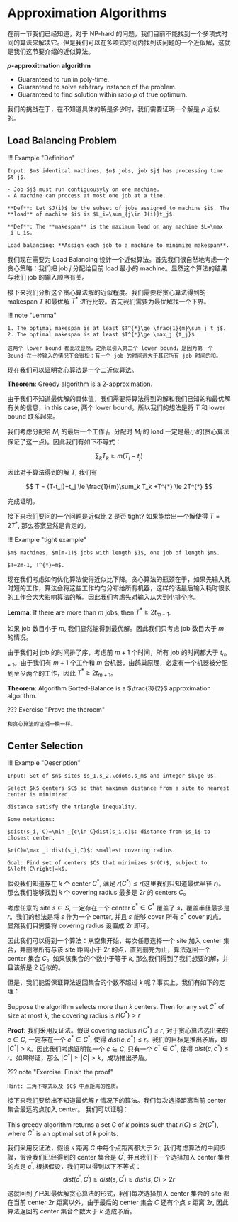 # Approximation Algorithms

在前一节我们已经知道，对于 NP-hard 的问题，我们目前不能找到一个多项式时间的算法来解决它。但是我们可以在多项式时间内找到该问题的一个近似解，这就是我们这节要介绍的近似算法。

**$\rho$-approxitmation algorithm**

- Guaranteed to run in poly-time.
- Guaranteed to solve arbitrary instance of the problem.
- Guaranteed to find solution within ratio $\rho$ of true optimum.

我们的挑战在于，在不知道具体的解是多少时，我们需要证明一个解是 $\rho$ 近似的。

## Load Balancing Problem

!!! Example "Definition"

    Input: $m$ identical machines, $n$ jobs, job $j$ has processing time $t_j$.

    - Job $j$ must run contiguousyly on one machine.
    - A machine can process at most one job at a time.

    **Def**: Let $J(i)$ be the subset of jobs assigned to machine $i$. The **load** of machine $i$ is $L_i=\sum_{j\in J(i)}t_j$.

    **Def**: The **makespan** is the maximum load on any machine $L=\max _i L_i$.

    Load balancing: **Assign each job to a machine to minimize makespan**.

我们现在需要为 Load Balancing 设计一个近似算法。首先我们很自然地考虑一个贪心策略：我们把 job $j$ 分配给目前 load 最小的 machine。显然这个算法的结果与我们 job 的输入顺序有关。

接下来我们分析这个贪心算法解的近似程度。我们需要将贪心算法得到的 makespan $T$ 和最优解 $T^{*}$ 进行比较。首先我们需要为最优解找一个下界。

!!! note "Lemma"

    1. The optimal makespan is at least $T^{*}\ge \frac{1}{m}\sum_j t_j$.
    2. The optimal makespan is at least $T^{*}\ge \max_j {t_j}$

    这两个 lower bound 都比较显然，之所以引入第二个 lower bound，是因为第一个 Bound 在一种输入的情况下会很松：有一个 job 的时间远大于其它所有 job 时间的和。

现在我们可以证明贪心算法是一个二近似算法。

**Theorem**: Greedy algorithm is a 2-approximation.

由于我们不知道最优解的具体值，我们需要将算法得到的解和我们已知的和最优解有关的信息，in this case, 两个 lower bound。所以我们的想法是将 $T$ 和 lower bound 联系起来。

我们考虑分配给 $M_i$ 的最后一个工作 $j$。分配时 $M_i$ 的 load 一定是最小的(贪心算法保证了这一点)。因此我们有如下不等式：

$$
\sum_k T_k \ge m(T_i-t_j)
$$

因此对于算法得到的解 $T$, 我们有

$$
T = (T-t_j)+t_j \le \frac{1}{m}\sum_k T_k +T^{*} \le 2T^{*}
$$

完成证明。

接下来我们要问的一个问题是近似比 $2$ 是否 tight? 如果能给出一个解使得 $T=2T^{*}$, 那么答案显然是肯定的。

!!! Example "tight example"

    $m$ machines, $m(m-1)$ jobs with length $1$, one job of length $m$.

    $T=2m-1, T^{*}=m$.

现在我们考虑如何优化算法使得近似比下降。贪心算法的瓶颈在于，如果先输入耗时短的工作，算法会将这些工作均匀分布给所有机器，这样的话最后输入耗时很长的工作会大大影响算法的解。因此我们考虑先对输入从大到小排个序。

**Lemma**: If there are more than $m$ jobs, then $T^{*}\ge 2t_{m+1}$.

如果 job 数目小于 $m$, 我们显然能得到最优解。因此我们只考虑 job 数目大于 $m$ 的情况。

由于我们对 job 的时间排了序，考虑前 $m+1$ 个时间，所有 job 的时间都大于 $t_{m+1}$。由于我们有 $m+1$ 个工作和 $m$ 台机器，由鸽巢原理，必定有一个机器被分配到至少两个的工作，因此 $T^{*}\ge 2t_{m+1}$。

**Theorem**: Algorithm Sorted-Balance is a $\frac{3}{2}$ approximation algorithm.

??? Exercise "Prove the theroem"

    和贪心算法的证明一模一样。


## Center Selection

!!! Example "Description"

    Input: Set of $n$ sites $s_1,s_2,\cdots,s_m$ and integer $k\ge 0$.

    Select $k$ centers $C$ so that maximum distance from a site to nearest center is minimized.

    distance satisfy the triangle inequality.

    Some notations:

    $dist(s_i, C)=\min _{c\in C}dist(s_i,c)$: distance from $s_i$ to closest center.

    $r(C)=\max _i dist(s_i,C)$: smallest covering radius.

    Goal: Find set of centers $C$ that minimizes $r(C)$, subject to $\left|C\right|=k$.

假设我们知道存在 $k$ 个 center $C^{*}$, 满足 $r(C^{*})\le r$(这里我们只知道最优半径 $r$)。那么我们能够找到 $k$ 个 covering radius 最多是 $2r$ 的 centers $C$。

考虑任意的 site $s\in S$, 一定存在一个 center $c^{*}\in C^{*}$ 覆盖了 $s$，覆盖半径最多是 $r$。我们的想法是将 $s$ 作为一个 center, 并且 $s$ 能够 cover 所有 $c^{*}$ cover 的点。显然我们只需要将 covering radius 设置成 $2r$ 即可。

因此我们可以得到一个算法：从空集开始，每次任意选择一个 site 加入 center 集合，并删除所有与该 site 距离小于 $2r$ 的点，直到删完为止，算法返回一个 center 集合 $C$。如果该集合的个数小于等于 $k$, 那么我们得到了我们想要的解，并且该解是 $2$ 近似的。

但是，我们能否保证算法返回集合的个数不超过 $k$ 呢？事实上，我们有如下的定理：

Suppose the algorithm selects more than $k$ centers. Then for any set $C^{*}$ of size at most $k$, the covering radius is $r(C^{*}) > r$

**Proof**: 我们采用反证法。假设 covering radius $r(C^{*})\le r$, 对于贪心算法选出来的 $c\in C$, 一定存在一个 $c^{*}\in C^{*}$, 使得 $dist(c, c^{*})\le r$。我们的目标是推出矛盾，即 $\left| C^{*}\right| > k$。因此我们考虑证明每一个 $c\in C$, 只有一个 $c^{*}\in C^{*}$, 使得 $dist(c, c^{*})\le r$。如果得证，那么 $\left| C^{*}\right| \ge \left| C\right| > k$，成功推出矛盾。

??? note "Exercise: Finish the proof"

    Hint: 三角不等式以及 $C$ 中点距离的性质。

接下来我们要给出不知道最优解 $r$ 情况下的算法。我们每次选择距离当前 center 集合最远的点加入 center。
我们可以证明：

This greedy algorithm returns a set $C$ of $k$ points such that $r(C)\le 2r(C^{*})$, where $C^{*}$ is an optimal set of $k$ points.

我们采用反证法，假设 $s$ 距离 $C$ 中每个点距离都大于 $2r$, 我们考虑算法的中间步骤，假设我们已经得到的 center 集合是 $C^{'}$, 并且我们下一个选择加入 center 集合的点是 $c^{'}$, 根据假设，我们可以得到以下不等式：
$$
dist(c^{'},C^{'})\ge dist(s, C^{'})\ge dist(s, C) > 2r
$$

这就回到了已知最优解贪心算法的形式，我们每次选择加入 center 集合的 site 都在当前 center $2r$ 距离以外，由于最后的 center 集合 $C$ 还有个点 $s$ 距离 $2r$, 因此算法返回的 center 集合个数大于 $k$ 造成矛盾。 


